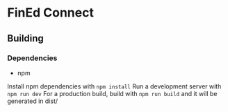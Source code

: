 # FinEd Connect

## Building

### Dependencies
- npm

Install npm dependencies with `npm install`
Run a development server with `npm run dev`
For a production build, build with `npm run build` and it will be generated in dist/
